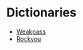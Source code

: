 # Dictionaries
* [Weakpass](https://weakpass.com/download)
* [Rockyou](https://github.com/brannondorsey/naive-hashcat/releases/download/data/rockyou.txt)
